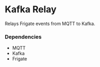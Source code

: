 # Kafka Relay

Relays Frigate events from MQTT to Kafka.

### Dependencies

- MQTT
- Kafka
- Frigate
